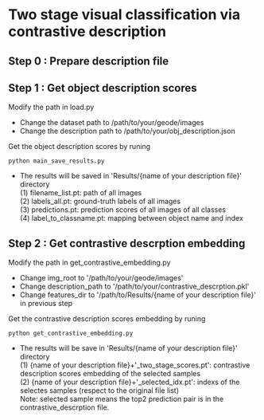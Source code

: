 # Two stage visual classification via contrastive description 


## Step 0 : Prepare description file

## Step 1 : Get object description scores

Modify the path in load.py
- Change the dataset path to /path/to/your/geode/images
- Change the description path to /path/to/your/obj_description.json
  
Get the object description scores by runing
```
python main_save_results.py
```
- The results will be saved in 'Results/{name of your description file}' directory  
(1) filename_list.pt: path of all images  
(2) labels_all.pt: ground-truth labels of all images  
(3) predictions.pt: prediction scores of all images of all classes  
(4) label_to_classname.pt: mapping between object name and index  

## Step 2 : Get contrastive descrption embedding

Modify the path in get_contrastive_embedding.py
- Change img_root to '/path/to/your/geode/images'
- Change description_path to '/path/to/your/contrastive_descrption.pkl'
- Change features_dir to '/path/to/Results/{name of your description file}' in previous step

Get the contrastive description scores embedding by runing
```
python get_contrastive_embedding.py
```
- The results will be save in 'Results/{name of your description file}' directory  
(1) {name of your description file}+'_two_stage_scores.pt':  contrastive description scores embedding of the selected samples    
(2) {name of your description file}+'_selected_idx.pt': indexs of the selectes samples (respect to the original file list)    
Note: selected sample means the top2 prediction pair is in the contrastive_descrption file.  
